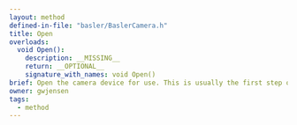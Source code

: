 ```yaml
---
layout: method
defined-in-file: "basler/BaslerCamera.h"
title: Open
overloads:
  void Open():
    description: __MISSING__
    return: __OPTIONAL__
    signature_with_names: void Open()
brief: Open the camera device for use. This is usually the first step of two to allow software to use a camera. First the camera device is opened, and then the camera device is connected.
owner: gwjensen
tags:
  - method
---
```

